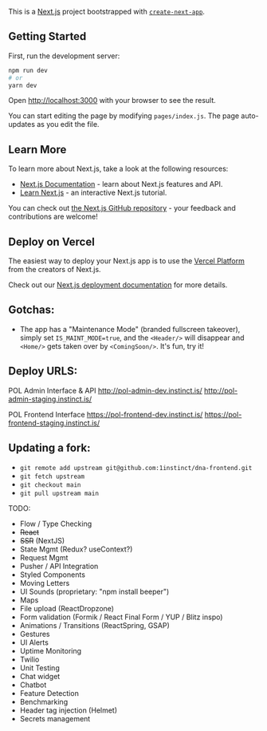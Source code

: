 This is a [Next.js](https://nextjs.org/) project bootstrapped with [`create-next-app`](https://github.com/vercel/next.js/tree/canary/packages/create-next-app).

## Getting Started

First, run the development server:

```bash
npm run dev
# or
yarn dev
```

Open [http://localhost:3000](http://localhost:3000) with your browser to see the result.

You can start editing the page by modifying `pages/index.js`. The page auto-updates as you edit the file.

## Learn More

To learn more about Next.js, take a look at the following resources:

- [Next.js Documentation](https://nextjs.org/docs) - learn about Next.js features and API.
- [Learn Next.js](https://nextjs.org/learn) - an interactive Next.js tutorial.

You can check out [the Next.js GitHub repository](https://github.com/vercel/next.js/) - your feedback and contributions are welcome!

## Deploy on Vercel

The easiest way to deploy your Next.js app is to use the [Vercel Platform](https://vercel.com/import?utm_medium=default-template&filter=next.js&utm_source=create-next-app&utm_campaign=create-next-app-readme) from the creators of Next.js.

Check out our [Next.js deployment documentation](https://nextjs.org/docs/deployment) for more details.

## Gotchas:

- The app has a "Maintenance Mode" (branded fullscreen takeover), simply set `IS_MAINT_MODE=true`, and the `<Header/>` will disappear and `<Home/>` gets taken over by `<ComingSoon/>`. It's fun, try it!

## Deploy URLS:

POL Admin Interface & API
http://pol-admin-dev.instinct.is/
http://pol-admin-staging.instinct.is/

POL Frontend Interface
https://pol-frontend-dev.instinct.is/
https://pol-frontend-staging.instinct.is/

## Updating a fork:

- `git remote add upstream git@github.com:1instinct/dna-frontend.git`
- `git fetch upstream`
- `git checkout main`
- `git pull upstream main`

TODO:

- Flow / Type Checking
- ~~React~~
- ~~SSR~~ (NextJS)
- State Mgmt (Redux? useContext?)
- Request Mgmt
- Pusher / API Integration
- Styled Components
- Moving Letters
- UI Sounds (proprietary: "npm install beeper")
- Maps
- File upload (ReactDropzone)
- Form validation (Formik / React Final Form / YUP / Blitz inspo)
- Animations / Transitions (ReactSpring, GSAP)
- Gestures
- UI Alerts
- Uptime Monitoring
- Twilio
- Unit Testing
- Chat widget
- Chatbot
- Feature Detection
- Benchmarking
- Header tag injection (Helmet)
- Secrets management
